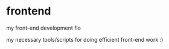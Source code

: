 frontend
========

my front-end development flo

my necessary tools/scripts for doing efficient front-end work :)


